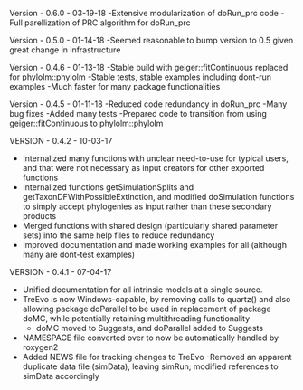 Version - 0.6.0 - 03-19-18
-Extensive modularization of doRun_prc code
-Full parellization of PRC algorithm for doRun_prc

Version - 0.5.0 - 01-14-18
-Seemed reasonable to bump version to 0.5 given great change in infrastructure

Version - 0.4.6 - 01-13-18
-Stable build with geiger::fitContinuous replaced for phylolm::phylolm
	-Stable tests, stable examples including dont-run examples
-Much faster for many package functionalities

Version - 0.4.5 - 01-11-18
-Reduced code redundancy in doRun_prc
-Many bug fixes
-Added many tests
-Prepared code to transition from using geiger::fitContinuous to phylolm::phylolm

VERSION - 0.4.2 - 10-03-17
- Internalized many functions with unclear need-to-use for typical users, and that were not necessary as input creators for other exported functions
- Internalized functions getSimulationSplits and getTaxonDFWithPossibleExtinction, and modified doSimulation functions to simply accept phylogenies as input rather than these secondary products
- Merged functions with shared design (particularly shared parameter sets) into the same help files to reduce redundancy
- Improved documentation and made working examples for all (although many are dont-test examples)

VERSION - 0.4.1 - 07-04-17
- Unified documentation for all intrinsic models at a single source.
- TreEvo is now Windows-capable, by removing calls to quartz() and also allowing package doParallel to be used in replacement of package doMC, while potentially retaining multithreading functionality
	- doMC moved to Suggests, and doParallel added to Suggests
- NAMESPACE file converted over to now be automatically handled by roxygen2
- Added NEWS file for tracking changes to TreEvo
-Removed an apparent duplicate data file (simData), leaving simRun; modified references to simData accordingly




